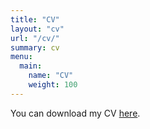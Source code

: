 ```yaml
---
title: "CV"
layout: "cv"
url: "/cv/"
summary: cv
menu:
  main:
    name: "CV"
    weight: 100
---
```



You can download my CV [here](/docs/sichen_cv09182024.pdf).

